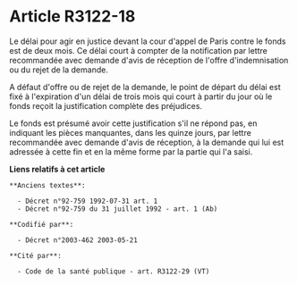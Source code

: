 # Article R3122-18

Le délai pour agir en justice devant la cour d'appel de Paris contre le fonds est de deux mois. Ce délai court à compter de
la notification par lettre recommandée avec demande d'avis de réception de l'offre d'indemnisation ou du rejet de la demande.

A défaut d'offre ou de rejet de la demande, le point de départ du délai est fixé à l'expiration d'un délai de trois mois qui
court à partir du jour où le fonds reçoit la justification complète des préjudices.

Le fonds est présumé avoir cette justification s'il ne répond pas, en indiquant les pièces manquantes, dans les quinze jours,
par lettre recommandée avec demande d'avis de réception, à la demande qui lui est adressée à cette fin et en la même forme
par la partie qui l'a saisi.

**Liens relatifs à cet article**

	**Anciens textes**:

	  - Décret n°92-759 1992-07-31 art. 1
	  - Décret n°92-759 du 31 juillet 1992 - art. 1 (Ab)

	**Codifié par**:

	  - Décret n°2003-462 2003-05-21

	**Cité par**:

	  - Code de la santé publique - art. R3122-29 (VT)
